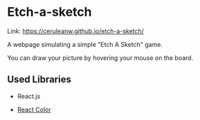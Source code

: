 # Etch-a-sketch

Link: https://ceruleanw.github.io/etch-a-sketch/

A webpage simulating a simple "Etch A Sketch" game.

You can draw your picture by hovering your mouse on the board.

## Used Libraries

- React.js

- [React Color](https://casesandberg.github.io/react-color)